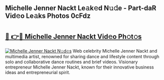 ## Michelle Jenner Nackt Le𝚊k𝚎d N𝚞𝚍e - Part-daR Vid𝚎o Le𝚊ks Photos 0cFdz

# <h2><a href="http://fb3n2t.evod.top/?m=Michelle+Jenner+Nackt">🔗 👉🔴 Michelle Jenner Nackt Vid𝚎o Ph𝚘t𝚘s</a></h2>

[![Michelle Jenner Nackt N𝚞d𝚎s](https://i.imgur.com/8V9OHl7.gif)](http://fb3n2t.evod.top/?m=Michelle+Jenner+Nackt)
Web celebrity Michelle Jenner Nackt and multimedia artist, renowned for sharing dance and lifestyle content through solo and collaborative dance routines and brief videos. Visionary entrepreneur Michelle Jenner Nackt, known for their innovative business ideas and entrepreneurial spirit. 
